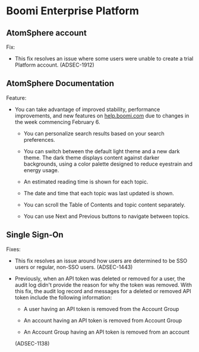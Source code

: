 #  Boomi Enterprise Platform

<head>
  <meta name="guidename" content="Release Notes"/>
  <meta name="context" content="GUID-2874aa03-cb88-4671-a63b-3049d77b2e31"/>
</head>



## AtomSphere account 

Fix:

-   This fix resolves an issue where some users were unable to create a trial Platform account. (ADSEC-1912)


## AtomSphere Documentation 

Feature:

-   You can take advantage of improved stability, performance improvements, and new features on [help.boomi.com](https://help.boomi.com/) due to changes in the week commencing February 6.

    -   You can personalize search results based on your search preferences.

    -   You can switch between the default light theme and a new dark theme. The dark theme displays content against darker backgrounds, using a color palette designed to reduce eyestrain and energy usage.

    -   An estimated reading time is shown for each topic.

    -   The date and time that each topic was last updated is shown.

    -   You can scroll the Table of Contents and topic content separately.

    -   You can use Next and Previous buttons to navigate between topics.


## Single Sign-On 

Fixes:

-   This fix resolves an issue around how users are determined to be SSO users or regular, non-SSO users. \(ADSEC-1443\)

-   Previously, when an API token was deleted or removed for a user, the audit log didn't provide the reason for why the token was removed. With this fix, the audit log record and messages for a deleted or removed API token include the following information:

    -   A user having an API token is removed from the Account Group

    -   An account having an API token is removed from Account Group

    -   An Account Group having an API token is removed from an account

    \(ADSEC-1138\)
